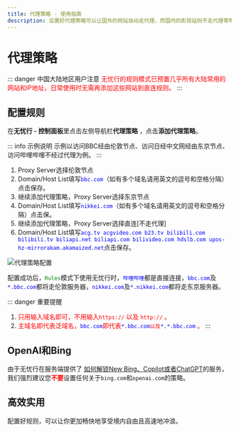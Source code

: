 ```yaml
---
title: 代理策略 - 使用指南
description: 设置好代理策略可以让国外的网站自动走代理，而国内的影视站则不走代理等等。
---
```


# 代理策略

::: danger 中国大陆地区用户注意
<span style="color:red;">无忧行的规则模式已预置几乎所有大陆常用的网站和IP地址，日常使用时无需再添加这些网站到直连规则。</span>
:::

## 配置规则

在**无忧行 - 控制面板**里点击左侧导航栏**代理策略** ，点击**添加代理策略**。

::: info 示例说明
示例以访问BBC经由伦敦节点、访问日经中文网经由东京节点、访问哔哩哔哩不经过代理为例。
:::

1. Proxy Server选择伦敦节点
2. Domain/Host List填写<span style="color:blue;">`bbc.com`</span>（如有多个域名请用英文的逗号和空格分隔）点击保存。
3. 继续添加代理策略，Proxy Server选择东京节点
4. Domain/Host List填写<span style="color:blue;">`nikkei.com`</span>（如有多个域名请用英文的逗号和空格分隔）点击保。
5. 继续添加代理策略，Proxy Server选择直连\[不走代理]
6. Domain/Host List填写<span style="color:blue;">`acg.tv acgvideo.com b23.tv bilibili.com bilibili.tv biliapi.net biliapi.com bilivideo.com hdslb.com upos-hz-mirrorakam.akamaized.net`</span>点击保存。

![代理策略配置](/images/image_spaces_2FtaiByLw8cj0IZKJTlaiM_2Fuploads_2F5RzPsyUBc5EyBgkQyZ9h_2Fimage_3.png)

配置成功后，<span style="color:green;">`Rules`</span>模式下使用无忧行时，<span style="color:blue;">`哔哩哔哩`</span>都是直接连接，<span style="color:blue;">`bbc.com`</span>及<span style="color:blue;">`*.bbc.com`</span>都将走伦敦服务器，<span style="color:blue;">`nikkei.com`</span>及<span style="color:blue;">`*.nikkei.com`</span>都将走东京服务器。

::: danger 重要提醒
1. <span style="color:red;">只用输入域名即可，不用输入</span><span style="color:red;">`https://`</span> <span style="color:red;"></span><span style="color:red;">以及</span> <span style="color:red;"></span><span style="color:red;">`http://`</span> <span style="color:red;"></span><span style="color:red;">。</span>
2. <span style="color:red;">主域名即代表泛域名，</span><span style="color:blue;">`bbc.com`</span><span style="color:red;">即代表</span><span style="color:blue;">`*.bbc.com`</span><span style="color:red;">`以及`</span><span style="color:blue;">`*.*.bbc.com`</span> <span style="color:red;">。</span>
:::

## OpenAI和Bing

由于无忧行在服务端提供了 [如何解锁New Bing、Copilot或者ChatGPT](/guide/chatgpt-access)的服务，我们强烈建议您<span style="color:red;">**不要**</span>设置任何关于`bing.com`和`openai.com`的策略。

## 高效实用

配置好规则，可以让你更加畅快地享受境内自由且高速地冲浪。
